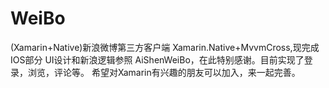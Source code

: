 # WeiBo
(Xamarin+Native)新浪微博第三方客户端
Xamarin.Native+MvvmCross,现完成IOS部分 UI设计和新浪逻辑参照 AiShenWeiBo，在此特别感谢。目前实现了登录，浏览，评论等。
希望对Xamarin有兴趣的朋友可以加入，来一起完善。

